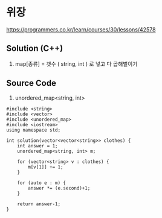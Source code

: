 # 위장
https://programmers.co.kr/learn/courses/30/lessons/42578

## Solution (C++)
1. map[종류] = 갯수 ( string, int ) 로 넣고 다 곱해벌이기


## Source Code
1. unordered_map<string, int>
~~~
#include <string>
#include <vector>
#include <unordered_map>
#include <iostream>
using namespace std;

int solution(vector<vector<string>> clothes) {
    int answer = 1;
    unordered_map<string, int> m;
    
    for (vector<string> v : clothes) {
        m[v[1]] += 1;
    }
  
    for (auto e : m) {
        answer *= (e.second)+1;
    }
    
    return answer-1;
}
~~~